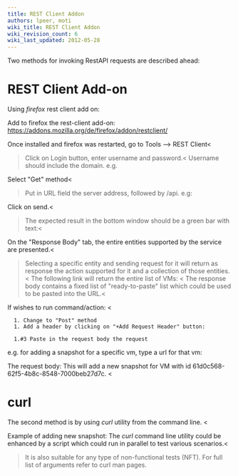 ```yaml
---
title: REST Client Addon
authors: lpeer, moti
wiki_title: REST Client Addon
wiki_revision_count: 6
wiki_last_updated: 2012-05-28
---
```


Two methods for invoking RestAPI requests are described ahead:

# REST Client Add-on

Using *firefox* rest client add on:

Add to firefox the rest-client add-on: <https://addons.mozilla.org/de/firefox/addon/restclient/>

Once installed and firefox was restarted, go to Tools --> REST Client<
> Click on Login button, enter username and password.<
> Username should include the domain. e.g.

Select "Get" method<
> Put in URL field the server address, followed by /api. e.g:

Click on send.<
> The expected result in the bottom window should be a green bar with text:<
>

On the "Response Body" tab, the entire entities supported by the service are presented.<
> Selecting a specific entity and sending request for it will return as response the action supported for it and a collection of those entities.<
> The following link will return the entire list of VMs: <
> The response body contains a fixed list of "ready-to-paste" list which could be used to be pasted into the URL.<
>

If wishes to run command/action: <
>

      1. Change to "Post" method
      1. Add a header by clicking on "+Add Request Header" button:

      1.#3 Paste in the request body the request

e.g. for adding a snapshot for a specific vm, type a url for that vm:

The request body: This will add a new snapshot for VM with id 61d0c568-62f5-4b8c-8548-7000beb27d7c. <
>

# curl

The second method is by using *curl* utility from the command line. <
>

Example of adding new snapshot: The *curl* command line utility could be enhanced by a script which could run in parallel to test various scenarios.<
> It is also suitable for any type of non-functional tests (NFT). For full list of arguments refer to curl man pages.
